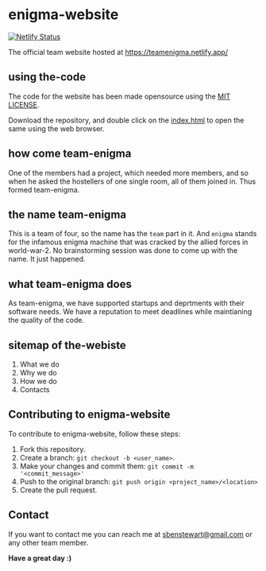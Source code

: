 # enigma-website

[![Netlify Status](https://api.netlify.com/api/v1/badges/b4e89b03-4fde-43b9-853d-63356b72648d/deploy-status)](https://app.netlify.com/sites/teamenigma/deploys)

The official team website hosted at https://teamenigma.netlify.app/

## using the-code

The code for the website has been made opensource using the [MIT LICENSE](LICENSE).

Download the repository, and double click on the [index.html](index.html) to open the same using the web browser.

## how come team-enigma

One of the members had a project, which needed more members, and so when he asked the hostellers of one single room, all of them joined in. Thus formed team-enigma.

## the name team-enigma

This is a team of four, so the name has the `team` part in it. And `enigma` stands for the infamous enigma machine that was cracked by the allied forces in world-war-2. No brainstorming session was done to come up with the name. It just happened.

## what team-enigma does

As team-enigma, we have supported startups and deprtments with their software needs. We have a reputation to meet deadlines while maintianing the quality of the code.

## sitemap of the-webiste
1. What we do 
2. Why we do
3. How we do
4. Contacts

## Contributing to enigma-website

To contribute to enigma-website, follow these steps:

1. Fork this repository.
2. Create a branch: `git checkout -b <user_name>`.
3. Make your changes and commit them: `git commit -m '<commit_message>'`
4. Push to the original branch: `git push origin <project_name>/<location>`
5. Create the pull request.

## Contact

If you want to contact me you can reach me at <sbenstewart@gmail.com> or any other team member.

<b>Have a great day :)</b>
